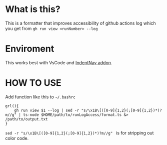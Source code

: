 # What is this?

This is a formatter that improves accessibility of github actions log which you get from `gh run view <runNumber> --log`

# Enviroment

This works best with VsCode and [IndentNav addon](https://github.com/mltony/vscode-indent-nav).

# HOW TO USE

Add function like this to `~/.bashrc`

```
grl(){
    gh run view $1 --log | sed -r "s/\x1B\[([0-9]{1,2}(;[0-9]{1,2})*)?m//g" | ts-node $HOME/path/to/runLogAccess/format.ts &> /path/to/output.txt
}
```

`sed -r "s/\x1B\[([0-9]{1,2}(;[0-9]{1,2})*)?m//g" ` is for stripping out color code.
